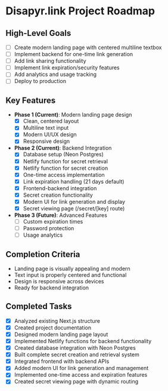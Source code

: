 # Disapyr.link Project Roadmap

## High-Level Goals
- [ ] Create modern landing page with centered multiline textbox
- [ ] Implement backend for one-time link generation
- [ ] Add link sharing functionality
- [ ] Implement link expiration/security features
- [ ] Add analytics and usage tracking
- [ ] Deploy to production

## Key Features
- **Phase 1 (Current)**: Modern landing page design
  - [x] Clean, centered layout
  - [x] Multiline text input
  - [x] Modern UI/UX design
  - [x] Responsive design
  
- **Phase 2 (Current)**: Backend Integration
  - [x] Database setup (Neon Postgres)
  - [x] Netlify function for secret retrieval
  - [x] Netlify function for secret creation
  - [x] One-time access implementation
  - [x] Link expiration handling (21 days default)
  - [x] Frontend-backend integration
  - [x] Secret creation functionality
  - [x] Modern UI for link generation and display
  - [x] Secret viewing page (/secret/[key] route)
  
- **Phase 3 (Future)**: Advanced Features
  - [ ] Custom expiration times
  - [ ] Password protection
  - [ ] Usage analytics

## Completion Criteria
- Landing page is visually appealing and modern
- Text input is properly centered and functional
- Design is responsive across devices
- Ready for backend integration

## Completed Tasks
- [x] Analyzed existing Next.js structure
- [x] Created project documentation
- [x] Designed modern landing page layout
- [x] Implemented Netlify functions for backend functionality
- [x] Created database integration with Neon Postgres
- [x] Built complete secret creation and retrieval system
- [x] Integrated frontend with backend APIs
- [x] Added modern UI for link generation and management
- [x] Implemented one-time access and expiration features
- [x] Created secret viewing page with dynamic routing

